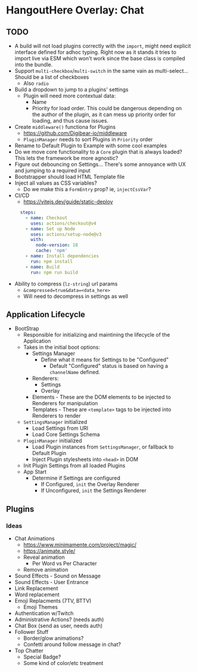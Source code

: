 # HangoutHere Overlay: Chat

## TODO

* A build will not load plugins correctly with the `import`, might need explicit interface defined for adhoc typing. Right now as it stands it tries to import live via ESM which won't work since the base class is compiled into the bundle.
* Support `multi-checkbox`/`multi-switch` in the same vain as multi-select... Should be a list of checkboxes
  * Also `radio`
* Build a dropdown to jump to a plugins' settings
  * Plugin will need more contextual data:
    * Name
    * Priority for load order. This could be dangerous depending on the author of the plugin, as it can mess up priority order for loading, and thus cause issues.
* Create `middleware()` functiona for Plugins
  * https://github.com/Digibear-io/middleware
  * `PluginManager` needs to sort Plugins in `Priority` order
* Rename to Default Plugin to Example with some cool examples
* Do we move core functionality to a `Core` plugin that is always loaded? This lets the framework be more agnostic?
* Figure out debouncing on Settings... There's some annoyance with UX and jumping to a required input
* Bootstrapper should load HTML Template file
* Inject all values as CSS variables?
  * Do we make this a `FormEntry` prop? ie, `injectCssVar`?
* CI/CD
  * https://vitejs.dev/guide/static-deploy
  ```yaml
    steps:
      - name: Checkout
        uses: actions/checkout@v4
      - name: Set up Node
        uses: actions/setup-node@v3
        with:
          node-version: 18
          cache: 'npm'
      - name: Install dependencies
        run: npm install
      - name: Build
        run: npm run build
  ```
* Ability to compress (`lz-string`) url params
  * `&compressed=true&data=<data_here>`
  * Will need to decompress in settings as well

## Application Lifecycle

- BootStrap 
  - Responsible for initializing and maintining the lifecycle of the Application
  - Takes in the initial boot options:
      - Settings Manager
        - Define what it means for Settings to be "Configured"
          - Default "Configured" status is based on having a `channelName` defined.
      - Renderers:
        - Settings
        - Overlay
      - Elements - These are the DOM elements to be injected to Renderers for manipulation
      - Templates - These are `<template>` tags to be injected into Renderers to render
  - `SettingsManager` initialized
    - Load Settings from URI
    - Load Core Settings Schema
  - `PluginManager` initialized
    - Load Plugin instances from `SettingsManager`, or fallback to Default Plugin
    - Inject Plugin stylesheets into `<head>` in DOM
  - Init Plugin Settings from all loaded Plugins
  - App Start
    - Determine if Settings are configured
      - If Configured, `init` the Overlay Renderer
      - If Unconfigured, `init` the Settings Renderer


## Plugins

### Ideas

* Chat Animations
  * https://www.minimamente.com/project/magic/
  * https://animate.style/
  * Reveal animation
    * Per Word vs Per Character
  * Remove animation
* Sound Effects - Sound on Message
* Sound Effects - User Entrance
* Link Replacement
* Word replacement
* Emoji Replacments (7TV, BTTV)
  * Emoji Themes
* Authentication w/Twitch
* Administrative Actions? (needs auth)
* Chat Box (send as user, needs auth)
* Follower Stuff
	* Border/glow animations?
	* Confetti around follow message in chat?
* Top Chatter
	* Special Badge?
	* Some kind of color/etc treatment
